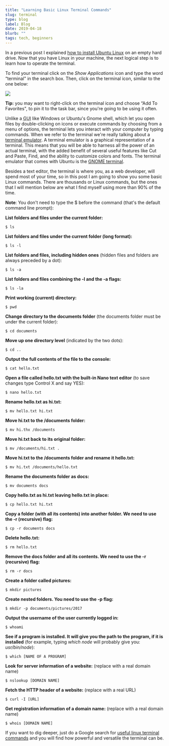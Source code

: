 ```yaml
---
title: "Learning Basic Linux Terminal Commands"
slug: terminal
type: blog
label: Blog
date: 2019-04-18
blurb: ""
tags: tech, beginners
---
```


In a previous post I explained [how to install Ubuntu Linux](/ubuntu/) on an empty hard drive. Now that you have Linux in your machine, the next logical step is to learn how to operate the terminal.

To find your terminal click on the *Show Applications* icon and type the word &ldquo;terminal" in the search box. Then, click on the terminal icon, similar to the one below:

<img src="/img/term.png" />

**Tip:** you may want to right-click on the terminal icon and choose &ldquo;Add To Favorites", to pin it to the task bar, since you're going to be using it often.

Unlike a <abbr title="Graphical User Interface">GUI</abbr> like Windows or Ubuntu's Gnome shell, which let you open files by double-clicking on icons or execute commands by choosing from a menu of options, the terminal lets you interact with your computer by typing commands. When we refer to the  terminal we're really talking about a [terminal emulator](https://en.wikipedia.org/wiki/Terminal_emulator). A terminal emulator is a graphical representation of a terminal. This means that you will be able to harness all the power of an actual terminal, with the added benefit of several useful features like Cut and Paste, Find, and the ability to customize colors and fonts. The terminal emulator that comes with Ubuntu is the [GNOME terminal](https://en.wikipedia.org/wiki/GNOME_Terminal). 

Besides a text editor, the terminal is where you, as a web developer, will spend most of your time, so in this post I am going to show you some basic Linux commands. There are thousands or Linux commands, but the ones that I will mention below are what I find myself using more than 90% of the time. 

**Note**: You don't need to type the $ before the command (that's the default command line prompt):

**List folders and files under the current folder:**
```
$ ls 
```

**List folders and files under the current folder (long format):**
```
$ ls -l
```

**List folders and files, including hidden ones** (hidden files and folders are always preceded by a dot):
```
$ ls -a
```
**List folders and files combining the -l and the -a flags:**
```
$ ls -la
```
**Print working (current) directory:**
```
$ pwd
```

**Change directory to the documents folder** (the documents folder must be under the current folder):
```
$ cd documents
```

**Move up one directory level** (indicated by the two dots):
```
$ cd ..
```

**Output the full contents of the file to the console:**
```
$ cat hello.txt
```

**Open a file called hello.txt with the built-in Nano text editor** (to save changes type Control X and say YES):
```
$ nano hello.txt
```
**Rename hello.txt as hi.txt:**
```
$ mv hello.txt hi.txt
```
**Move hi.txt to the /documents folder:**
```
$ mv hi.thx /documents
```
**Move hi.txt back to its original folder:** 
```
$ mv /documents/hi.txt .
```
**Move hi.txt to the /documents folder and rename it hello.txt:**
```
$ mv hi.txt /documents/hello.txt
```

**Rename the documents folder as docs:**
```
$ mv documents docs
```
**Copy hello.txt as hi.txt leaving hello.txt in place:**
```
$ cp hello.txt hi.txt
```
**Copy a folder (with all its contents) into another folder. We need to use the -r (recursive) flag:**
```
$ cp -r documents docs
```
**Delete hello.txt:**
```
$ rm hello.txt
```
**Remove the docs folder and all its contents. We need to use the -r (recursive) flag:**
```
$ rm -r docs
```
**Create a folder called pictures:**
```
$ mkdir pictures
```
**Create nested folders. You need to use the -p flag:**
```
$ mkdir -p documents/pictures/2017
```
**Output the username of the user currently logged in:**
```
$ whoami
```
**See if a program is installed. It will give you the path to the program, if it is installed** (for example, typing *which node* will probably give you: *usr/bin/node*):
```
$ which [NAME OF A PROGRAM]
```
**Look for server information of a website:** (replace with a real domain name)
```
$ nslookup [DOMAIN NAME]
```
**Fetch the HTTP header of a website:** (replace with a real URL)
```
$ curl -I [URL]
```
**Get registration information of a domain name:** (replace with a real domain name)
```
$ whois [DOMAIN NAME]
```

If you want to dig deeper, just do a Google search for [useful linux terminal commands](https://www.google.com/search?ei=dRa5XIf_E6-O5wL_lprIDg&q=useful+linux+terminal+commands&oq=useful+linux+terminal+commands&gs_l=psy-ab.3..0.4052.7452..8574...5.0..0.128.1055.0j9......0....1..gws-wiz.......0i71j35i304i39j0i7i30j0i13j0i8i7i30j0i7i5i30j0i13i5i30j0i8i13i30.gmH5nuLkc9E) and you will find how powerful and versatile the terminal can be.


